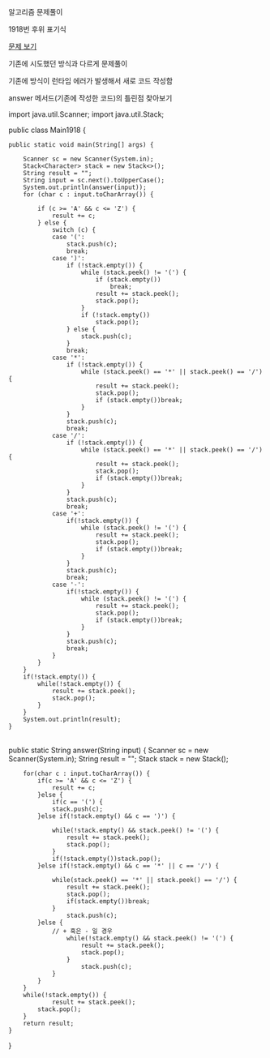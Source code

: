  알고리즘 문제풀이 

1918번  후위 표기식

<a href="https://www.acmicpc.net/problem/1918">문제 보기</a>

기존에 시도했던 방식과 다르게 문제풀이

기존에 방식이 런타임 에러가 발생해서 새로 코드 작성함 

answer 메서드(기존에 작성한 코드)의 틀린점 찾아보기



import java.util.Scanner;
import java.util.Stack;

public class Main1918 {

	public static void main(String[] args) {
	
		Scanner sc = new Scanner(System.in);
		Stack<Character> stack = new Stack<>();
		String result = "";
		String input = sc.next().toUpperCase();
		System.out.println(answer(input));
		for (char c : input.toCharArray()) {
	
			if (c >= 'A' && c <= 'Z') {
				result += c;
			} else {
				switch (c) {
				case '(':
					stack.push(c);
					break;
				case ')':
					if (!stack.empty()) {
						while (stack.peek() != '(') {
							if (stack.empty())
								break;
							result += stack.peek();
							stack.pop();
						}
						if (!stack.empty())
							stack.pop();
					} else {
						stack.push(c);
					}
					break;
				case '*':
					if (!stack.empty()) {
						while (stack.peek() == '*' || stack.peek() == '/') {
							result += stack.peek();
							stack.pop();
							if (stack.empty())break;
						}
					}
					stack.push(c);
					break;
				case '/':
					if (!stack.empty()) {
						while (stack.peek() == '*' || stack.peek() == '/') {
							result += stack.peek();
							stack.pop();
							if (stack.empty())break;
						}
					}
					stack.push(c);
					break;
				case '+':
					if(!stack.empty()) {
						while (stack.peek() != '(') {
							result += stack.peek();
							stack.pop();
							if (stack.empty())break;
						}
					}
					stack.push(c);
					break;
				case '-':
					if(!stack.empty()) {
						while (stack.peek() != '(') {
							result += stack.peek();
							stack.pop();
							if (stack.empty())break;
						}
					}
					stack.push(c);
					break;
				}
			}
		}
		if(!stack.empty()) {
			while(!stack.empty()) {
				result += stack.peek();
				stack.pop();
			}
		}
		System.out.println(result);
	}




​	
	public static String answer(String input) {
		Scanner sc = new Scanner(System.in);
		String result = "";
		Stack<Character> stack = new Stack<Character>();
		
		for(char c : input.toCharArray()) {
			if(c >= 'A' && c <= 'Z') {
				result += c;
			}else {
				if(c == '(') {
				stack.push(c);
			}else if(!stack.empty() && c == ')') {
				
				while(!stack.empty() && stack.peek() != '(') {
					result += stack.peek();
					stack.pop();
				}
				if(!stack.empty())stack.pop();
			}else if(!stack.empty() && c == '*' || c == '/') {
				
				while(stack.peek() == '*' || stack.peek() == '/') {
					result += stack.peek();
					stack.pop();
					if(stack.empty())break;
				}
					stack.push(c);
			}else {
				// + 혹은 - 일 경우
					while(!stack.empty() && stack.peek() != '(') {
					 	result += stack.peek();
						stack.pop();
					}
						stack.push(c);
				}
			}
		}
		while(!stack.empty()) {
				result += stack.peek();
			stack.pop();
		}
		return result;
	}


}

